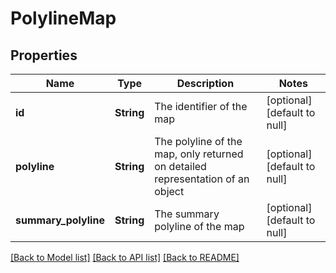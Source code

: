 # PolylineMap

## Properties
Name | Type | Description | Notes
------------ | ------------- | ------------- | -------------
**id** | **String** | The identifier of the map | [optional] [default to null]
**polyline** | **String** | The polyline of the map, only returned on detailed representation of an object | [optional] [default to null]
**summary_polyline** | **String** | The summary polyline of the map | [optional] [default to null]

[[Back to Model list]](../README.md#documentation-for-models) [[Back to API list]](../README.md#documentation-for-api-endpoints) [[Back to README]](../README.md)


